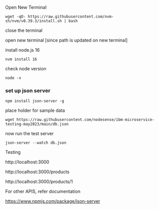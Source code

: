 
Open New Terminal


```
wget -qO- https://raw.githubusercontent.com/nvm-sh/nvm/v0.39.3/install.sh | bash
```

close the terminal

open new terminal [since path is updated on new terminal]

install node.js 16

```
nvm install 16
```

check node version

```
node -v
```

### set up json server

```
npm install json-server -g
```

place holder for sample data

```
wget https://raw.githubusercontent.com/nodesense/ibm-microservice-testing-may2023/main/db.json
```


now run the test server

```
json-server --watch db.json
```

Testing



http://localhost:3000


http://localhost:3000/products



http://localhost:3000/products/1

For other APIS, refer documentation

https://www.npmjs.com/package/json-server


